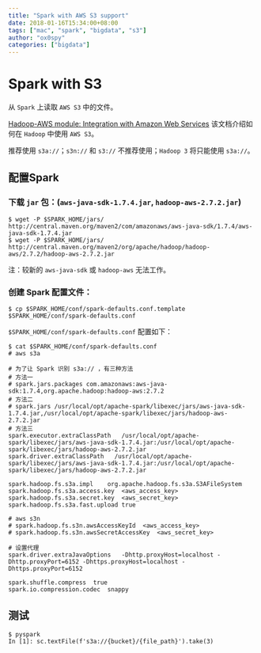 ```yaml
---
title: "Spark with AWS S3 support"
date: 2018-01-16T15:34:00+08:00
tags: ["mac", "spark", "bigdata", "s3"]
author: "ox0spy"
categories: ["bigdata"]
---
```


# Spark with S3

从 `Spark` 上读取 `AWS S3` 中的文件。

[Hadoop-AWS module: Integration with Amazon Web Services](https://hadoop.apache.org/docs/r2.8.0/hadoop-aws/tools/hadoop-aws/index.html) 该文档介绍如何在 `Hadoop` 中使用 `AWS S3`。

推荐使用 `s3a://`；`s3n://` 和 `s3://` 不推荐使用；`Hadoop 3` 将只能使用 `s3a://`。

## 配置Spark

### 下载 `jar` 包：(`aws-java-sdk-1.7.4.jar`, `hadoop-aws-2.7.2.jar`)

    $ wget -P $SPARK_HOME/jars/ http://central.maven.org/maven2/com/amazonaws/aws-java-sdk/1.7.4/aws-java-sdk-1.7.4.jar
    $ wget -P $SPARK_HOME/jars/ http://central.maven.org/maven2/org/apache/hadoop/hadoop-aws/2.7.2/hadoop-aws-2.7.2.jar

注：较新的 `aws-java-sdk` 或 `hadoop-aws` 无法工作。

### 创建 Spark 配置文件：

    $ cp $SPARK_HOME/conf/spark-defaults.conf.template $SPARK_HOME/conf/spark-defaults.conf

`$SPARK_HOME/conf/spark-defaults.conf` 配置如下：

    $ cat $SPARK_HOME/conf/spark-defaults.conf
    # aws s3a

    # 为了让 Spark 识别 s3a:// ，有三种方法
    # 方法一
    # spark.jars.packages com.amazonaws:aws-java-sdk:1.7.4,org.apache.hadoop:hadoop-aws:2.7.2
    # 方法二
    # spark.jars /usr/local/opt/apache-spark/libexec/jars/aws-java-sdk-1.7.4.jar,/usr/local/opt/apache-spark/libexec/jars/hadoop-aws-2.7.2.jar
    # 方法三
    spark.executor.extraClassPath   /usr/local/opt/apache-spark/libexec/jars/aws-java-sdk-1.7.4.jar:/usr/local/opt/apache-spark/libexec/jars/hadoop-aws-2.7.2.jar
    spark.driver.extraClassPath   /usr/local/opt/apache-spark/libexec/jars/aws-java-sdk-1.7.4.jar:/usr/local/opt/apache-spark/libexec/jars/hadoop-aws-2.7.2.jar

    spark.hadoop.fs.s3a.impl    org.apache.hadoop.fs.s3a.S3AFileSystem
    spark.hadoop.fs.s3a.access.key  <aws_access_key>
    spark.hadoop.fs.s3a.secret.key  <aws_secret_key>
    spark.hadoop.fs.s3a.fast.upload true

    # aws s3n
    # spark.hadoop.fs.s3n.awsAccessKeyId  <aws_access_key>
    # spark.hadoop.fs.s3n.awsSecretAccessKey  <aws_secret_key>

    # 设置代理
    spark.driver.extraJavaOptions   -Dhttp.proxyHost=localhost -Dhttp.proxyPort=6152 -Dhttps.proxyHost=localhost -Dhttps.proxyPort=6152

    spark.shuffle.compress  true
    spark.io.compression.codec  snappy

## 测试

    $ pyspark
    In [1]: sc.textFile(f's3a://{bucket}/{file_path}').take(3)
